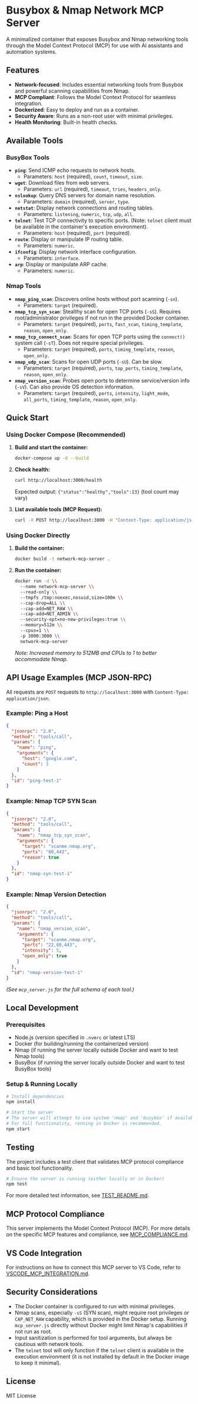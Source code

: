# Busybox & Nmap Network MCP Server

A minimalized container that exposes Busybox and Nmap networking tools through the Model Context Protocol (MCP) for use with AI assistants and automation systems.

## Features

- **Network-focused**: Includes essential networking tools from Busybox and powerful scanning capabilities from Nmap.
- **MCP Compliant**: Follows the Model Context Protocol for seamless integration.
- **Dockerized**: Easy to deploy and run as a container.
- **Security Aware**: Runs as a non-root user with minimal privileges.
- **Health Monitoring**: Built-in health checks.

## Available Tools

### BusyBox Tools

- **`ping`**: Send ICMP echo requests to network hosts.
  - Parameters: `host` (required), `count`, `timeout`, `size`.
- **`wget`**: Download files from web servers.
  - Parameters: `url` (required), `timeout`, `tries`, `headers_only`.
- **`nslookup`**: Query DNS servers for domain name resolution.
  - Parameters: `domain` (required), `server`, `type`.
- **`netstat`**: Display network connections and routing tables.
  - Parameters: `listening`, `numeric`, `tcp`, `udp`, `all`.
- **`telnet`**: Test TCP connectivity to specific ports. (Note: `telnet` client must be available in the container's execution environment).
  - Parameters: `host` (required), `port` (required).
- **`route`**: Display or manipulate IP routing table.
  - Parameters: `numeric`.
- **`ifconfig`**: Display network interface configuration.
  - Parameters: `interface`.
- **`arp`**: Display or manipulate ARP cache.
  - Parameters: `numeric`.

### Nmap Tools

- **`nmap_ping_scan`**: Discovers online hosts without port scanning (`-sn`).
  - Parameters: `target` (required).
- **`nmap_tcp_syn_scan`**: Stealthy scan for open TCP ports (`-sS`). Requires root/administrator privileges if not run in the provided Docker container.
  - Parameters: `target` (required), `ports`, `fast_scan`, `timing_template`, `reason`, `open_only`.
- **`nmap_tcp_connect_scan`**: Scans for open TCP ports using the `connect()` system call (`-sT`). Does not require special privileges.
  - Parameters: `target` (required), `ports`, `timing_template`, `reason`, `open_only`.
- **`nmap_udp_scan`**: Scans for open UDP ports (`-sU`). Can be slow.
  - Parameters: `target` (required), `ports`, `top_ports`, `timing_template`, `reason`, `open_only`.
- **`nmap_version_scan`**: Probes open ports to determine service/version info (`-sV`). Can also provide OS detection information.
  - Parameters: `target` (required), `ports`, `intensity`, `light_mode`, `all_ports`, `timing_template`, `reason`, `open_only`.

## Quick Start

### Using Docker Compose (Recommended)

1.  **Build and start the container:**

    ```bash
    docker-compose up -d --build
    ```

2.  **Check health:**

    ```bash
    curl http://localhost:3000/health
    ```

    Expected output: `{"status":"healthy","tools":13}` (tool count may vary)

3.  **List available tools (MCP Request):**
    ```bash
    curl -X POST http://localhost:3000 -H "Content-Type: application/json" -d \'\'\'{"jsonrpc":"2.0","method":"tools/list","id":1}\'\'\'
    ```

### Using Docker Directly

1.  **Build the container:**

    ```bash
    docker build -t network-mcp-server .
    ```

2.  **Run the container:**
    ```bash
    docker run -d \\
      --name network-mcp-server \\
      --read-only \\
      --tmpfs /tmp:noexec,nosuid,size=100m \\
      --cap-drop=ALL \\
      --cap-add=NET_RAW \\
      --cap-add=NET_ADMIN \\
      --security-opt=no-new-privileges:true \\
      --memory=512m \\
      --cpus=1 \\
      -p 3000:3000 \\
      network-mcp-server
    ```
    _Note: Increased memory to 512MB and CPUs to 1 to better accommodate Nmap._

## API Usage Examples (MCP JSON-RPC)

All requests are `POST` requests to `http://localhost:3000` with `Content-Type: application/json`.

### Example: Ping a Host

```json
{
  "jsonrpc": "2.0",
  "method": "tools/call",
  "params": {
    "name": "ping",
    "arguments": {
      "host": "google.com",
      "count": 3
    }
  },
  "id": "ping-test-1"
}
```

### Example: Nmap TCP SYN Scan

```json
{
  "jsonrpc": "2.0",
  "method": "tools/call",
  "params": {
    "name": "nmap_tcp_syn_scan",
    "arguments": {
      "target": "scanme.nmap.org",
      "ports": "80,443",
      "reason": true
    }
  },
  "id": "nmap-syn-test-1"
}
```

### Example: Nmap Version Detection

```json
{
  "jsonrpc": "2.0",
  "method": "tools/call",
  "params": {
    "name": "nmap_version_scan",
    "arguments": {
      "target": "scanme.nmap.org",
      "ports": "22,80,443",
      "intensity": 5,
      "open_only": true
    }
  },
  "id": "nmap-version-test-1"
}
```

_(See `mcp_server.js` for the full schema of each tool.)_

## Local Development

### Prerequisites

- Node.js (version specified in `.nvmrc` or latest LTS)
- Docker (for building/running the containerized version)
- Nmap (if running the server locally outside Docker and want to test Nmap tools)
- BusyBox (if running the server locally outside Docker and want to test BusyBox tools)

### Setup & Running Locally

```bash
# Install dependencies
npm install

# Start the server
# The server will attempt to use system 'nmap' and 'busybox' if available.
# For full functionality, running in Docker is recommended.
npm start
```

## Testing

The project includes a test client that validates MCP protocol compliance and basic tool functionality.

```bash
# Ensure the server is running (either locally or in Docker)
npm test
```

For more detailed test information, see [TEST_README.md](TEST_README.md).

## MCP Protocol Compliance

This server implements the Model Context Protocol (MCP). For more details on the specific MCP features and compliance, see [MCP_COMPLIANCE.md](MCP_COMPLIANCE.md).

## VS Code Integration

For instructions on how to connect this MCP server to VS Code, refer to [VSCODE_MCP_INTEGRATION.md](VSCODE_MCP_INTEGRATION.md).

## Security Considerations

- The Docker container is configured to run with minimal privileges.
- Nmap scans, especially `-sS` (SYN scan), might require root privileges or `CAP_NET_RAW` capability, which is provided in the Docker setup. Running `mcp_server.js` directly without Docker might limit Nmap's capabilities if not run as root.
- Input sanitization is performed for tool arguments, but always be cautious with network tools.
- The `telnet` tool will only function if the `telnet` client is available in the execution environment (it is not installed by default in the Docker image to keep it minimal).

## License

MIT License
